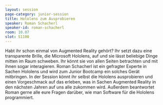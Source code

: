 ```yaml
---
layout: session
page-category: junior-session
title: Hololens zum Ausprobieren
speaker: Roman Schacherl
speaker-id: roman-schacherl
room: 10.07
slot: S1100
---
```

Habt ihr schon einmal von Augmented Reality gehört? Ihr setzt dazu eine transparente Brille, die Microsoft Hololens, auf und sie lässt beliebige Dinge mitten im Raum schweben. Ihr könnt sie von allen Seiten betrachten und mit ihnen sogar interagieren. Roman Schacherl ist ein gefragter Experte in Sachen Hololens und wird zum Junior Bootcamp ein solches Gerät mitbringen. In der Session könnt ihr selbst die Hololens ausprobieren und einen Vorgeschmack auf das erleben, was in Sachen Augmented Reality in den nächsten Jahren auf uns alle zukommen wird. Außerdem beantwortet Roman gerne alle eure Fragen darüber, wie man Software für die Hololens programmiert.
